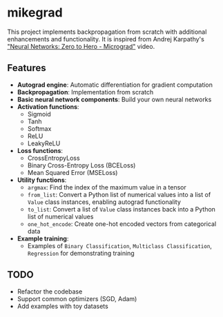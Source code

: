 # mikegrad

This project implements backpropagation from scratch with additional enhancements and functionality. It is inspired from Andrej Karpathy's ["Neural Networks: Zero to Hero - Micrograd"](https://www.youtube.com/watch?v=VMj-3S1tku0) video.

## Features

- **Autograd engine**: Automatic differentiation for gradient computation
- **Backpropagation**: Implementation from scratch
- **Basic neural network components**: Build your own neural networks
- **Activation functions**:
  - Sigmoid
  - Tanh
  - Softmax
  - ReLU
  - LeakyReLU
- **Loss functions**:
  - CrossEntropyLoss
  - Binary Cross-Entropy Loss (BCELoss)
  - Mean Squared Error (MSELoss)
- **Utility functions**:
  - `argmax`: Find the index of the maximum value in a tensor
  - `from_list`: Convert a Python list of numerical values into a list of `Value` class instances, enabling autograd functionality
  - `to_list`: Convert a list of `Value` class instances back into a Python list of numerical values
  - `one_hot_encode`: Create one-hot encoded vectors from categorical data
- **Example training**:
  - Examples of `Binary Classification`, `Multiclass Classification`, `Regression` for demonstrating training

## TODO

- Refactor the codebase
- Support common optimizers (SGD, Adam)
- Add examples with toy datasets
